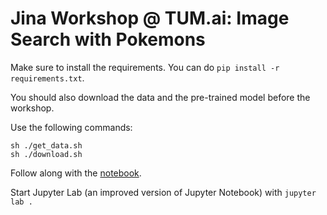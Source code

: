# Jina Workshop @ TUM.ai: Image Search with Pokemons

Make sure to install the requirements. You can do `pip install -r requirements.txt`.

You should also download the data and the pre-trained model before the workshop. 

Use the following commands:

```
sh ./get_data.sh
sh ./download.sh
```

Follow along with the [notebook](./flow.ipynb).

Start Jupyter Lab (an improved version of Jupyter Notebook) with `jupyter lab .`
